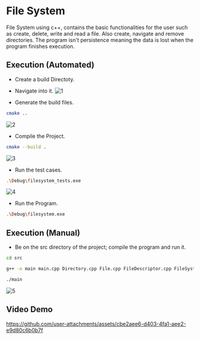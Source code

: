 
# File System

File System using c++, contains the basic functionalities for the user such as create, delete, write and read a file. Also create, navigate and remove directories. The program isn't persistence meaning the data is lost when the program finishes execution.

## Execution (Automated)
* Create a build Directoty.
* Navigate into it.
![1](https://github.com/user-attachments/assets/fe9ee87f-4ab5-4118-ade7-879281040e25)

* Generate the build files.
```bash
cmake ..
```
![2](https://github.com/user-attachments/assets/00ef2c70-e691-488f-a040-615596e12229)

* Compile the Project.
```bash
cmake --build .
```
![3](https://github.com/user-attachments/assets/05922017-f757-4273-bdd5-f19edc92a7a6)

* Run the test cases.
```bash
.\Debug\filesystem_tests.exe
```
![4](https://github.com/user-attachments/assets/3f20ba89-f59e-45ae-a67b-d8cd13ad9455)

* Run the Program.
```bash
.\Debug\filesystem.exe
```

## Execution (Manual)
* Be on the src directory of the project; compile the program and run it.
```bash
cd src

g++ -o main main.cpp Directory.cpp File.cpp FileDescriptor.cpp FileSystemObject.cpp FileSystemManager.cpp

./main
```
![5](https://github.com/user-attachments/assets/8ea92b95-699e-4bb1-9594-7bca0005162f)

## Video Demo
https://github.com/user-attachments/assets/cbe2aee6-d403-4fa1-aee2-e9d80c6b0b7f

